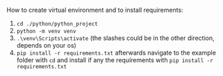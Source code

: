 How to create virtual environment and to install requirements:
1. `cd ./python/python_project`
2. `python -m venv venv`
3. `.\venv\Scripts\activate` (the slashes could be in the other direction, depends on your os)
4. `pip install -r requirements.txt`
afterwards navigate to the example folder with `cd` and install if any the requirements with `pip install -r requirements.txt`